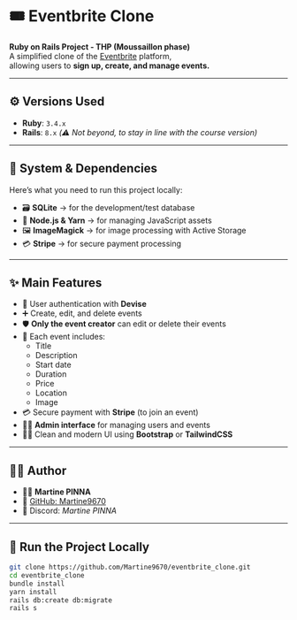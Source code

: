 # 🎟️ Eventbrite Clone

**Ruby on Rails Project - THP (Moussaillon phase)**  
A simplified clone of the [Eventbrite](https://www.eventbrite.com/) platform,  
allowing users to **sign up, create, and manage events.**

---

## ⚙️ Versions Used

- **Ruby**: `3.4.x`  
- **Rails**: `8.x` *(⚠️ Not beyond, to stay in line with the course version)*

---

## 🧰 System & Dependencies

Here’s what you need to run this project locally:

- 🗃️ **SQLite** → for the development/test database  
- 🧵 **Node.js & Yarn** → for managing JavaScript assets  
- 🖼️ **ImageMagick** → for image processing with Active Storage  
- 💳 **Stripe** → for secure payment processing

---

## ✨ Main Features

- 🔐 User authentication with **Devise**
- ➕ Create, edit, and delete events
- 🛡️ **Only the event creator** can edit or delete their events
- 📅 Each event includes:
  - Title
  - Description
  - Start date
  - Duration
  - Price
  - Location
  - Image
- 💳 Secure payment with **Stripe** (to join an event)
- 🧑‍💼 **Admin interface** for managing users and events
- 🧑‍🎨 Clean and modern UI using **Bootstrap** or **TailwindCSS**

---

## 🧑‍💻 Author

- 👩‍💻 **Martine PINNA**  
- 🐙 [GitHub: Martine9670](https://github.com/Martine9670)  
- 💬 Discord: *Martine PINNA*

---

## 🚀 Run the Project Locally

```bash
git clone https://github.com/Martine9670/eventbrite_clone.git
cd eventbrite_clone
bundle install
yarn install
rails db:create db:migrate
rails s
